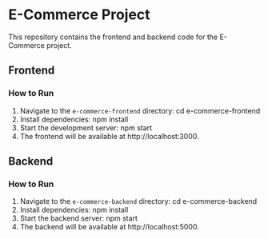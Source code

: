 # E-Commerce Project

This repository contains the frontend and backend code for the E-Commerce project.

## Frontend

### How to Run

1. Navigate to the `e-commerce-frontend` directory: cd e-commerce-frontend
2. Install dependencies:  npm install
3. Start the development server: npm start
4. The frontend will be available at http://localhost:3000.

## Backend

### How to Run

1. Navigate to the `e-commerce-backend` directory: cd e-commerce-backend
2. Install dependencies: npm install
3. Start the backend server: npm start
4. The backend will be available at http://localhost:5000. 
